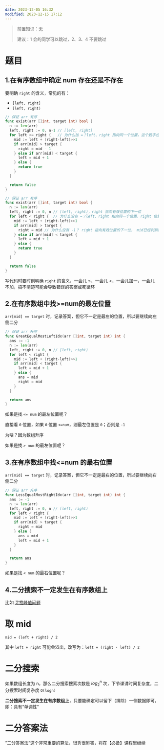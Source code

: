```yaml
---
date: 2023-12-05 16:32
modified: 2023-12-15 17:12
---
```


>前置知识：无
>
>建议：1 会的同学可以跳过，2、3、4 不要跳过

# 题目
## 1.在有序数组中确定 num 存在还是不存在

要明确 `right` 的含义，常见的有：
- `[left, right]`
- `[left, right)`

```go
// 保证 arr 有序
func exist(arr []int, target int) bool {
  n := len(arr)
  left, right := 0, n-1 // [left, right]
  for left <= right {   // 为什么加 =？left、right 指向同一个位置，这个数字也要考虑
    mid := left + (right-left)>>1
    if arr[mid] > target {
      right = mid - 1
    } else if arr[mid] < target {
      left = mid + 1
    } else {
      return true
    }
  }

  return false
}
```

```go
// 保证 arr 有序
func exist(arr []int, target int) bool {
  n := len(arr)
  left, right := 0, n // [left, right)，right 指向有效位置的下一位
  for left < right {  // 为什么没有 =？left、right 指向同一个位置，right 位置无效，这个数字无效
    mid := left + (right-left)>>1
    if arr[mid] > target {
      right = mid // 为什么没有 -1？ right 指向有效位置的下一位， mid已经判断过了——无效
    } else if arr[mid] < target {
      left = mid + 1
    } else {
      return true
    }
  }

  return false
}
```

写代码时要时刻明确 `right` 的含义，一会儿 $\leq$，一会儿 $\lt$，一会儿加一，一会儿不加，搞不清楚可能会导致错误的答案或死循环

## 2.在有序数组中找>=num的最左位置

`arr[mid] == target` 时，记录答案，但它不一定是最左的位置，所以要继续向左侧二分

```go
// 保证 arr 升序
func GreatEqualMostLeftIdx(arr []int, target int) int {
  ans := -1
  n := len(arr)
  left, right := 0, n // [left, right)
  for left < right {
    mid := left + (right-left)>>1
    if arr[mid] < target {
      left = mid + 1
    } else {
      ans = mid
      right = mid
    }
  }

  return ans
}
```

如果是找 `<= num` 的最左位置呢？

直接看 `0` 位置，如果 `0` 位置 `<=num`，则最左位置是 `0`；否则是 `-1`

为啥？因为数组升序

如果是找 `> num` 的最左位置呢？

## 3.在有序数组中找<=num 的最右位置

`arr[mid] == target` 时，记录答案，但它不一定是最右的位置，所以要继续向右侧二分

```go
// 保证 arr 升序
func LessEqualMostRightIdx(arr []int, target int) int {
  ans := -1
  n := len(arr)
  left, right := 0, n // [left, right)
  for left < right {
    mid := left + (right-left)>>1
    if arr[mid] > target {
      right = mid
    } else {
      ans = mid
      left = mid + 1
    }
  }

  return ans
}
```

如果是找 `< num` 的最右位置呢？

## 4.二分搜索不一定发生在有序数组上

比如 [寻找峰值问题](https://leetcode.cn/problems/find-peak-element/description/)

# 取 mid

`mid = (left + right) / 2`

其中 `left + right` 可能会溢出，改写为：`left + (right - left) / 2`

# 二分搜索

如果数组长度为 n，那么二分搜索搜索次数是 $log_2^n$ 次，下节课讲时间复杂度，二分搜索时间复杂度  `O(logn)`

**二分搜索不一定发生在有序数组上**，只要能确定可以留下（排除）一侧数据即可，即：具有“单调性”

# 二分答案法

“二分答案法”这个非常重要的算法，很秀很厉害，将在【必备】课程里继续
